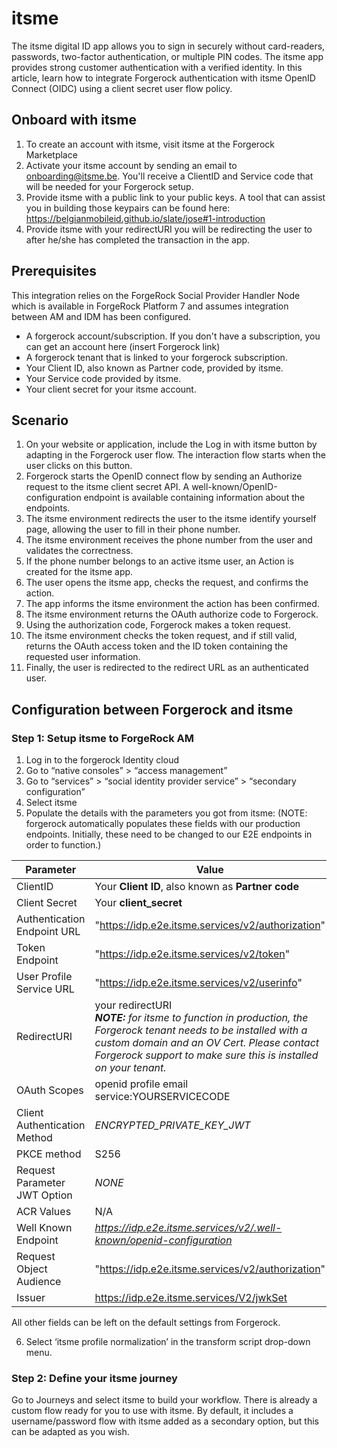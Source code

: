 # itsme

The itsme digital ID app allows you to sign in securely without card-readers, passwords,
two-factor authentication, or multiple PIN codes. The itsme app provides strong customer
authentication with a verified identity. In this article, learn how to integrate Forgerock
authentication with itsme OpenID Connect (OIDC) using a client secret user flow policy.

## Onboard with itsme

1. To create an account with itsme, visit itsme at the Forgerock Marketplace
2. Activate your itsme account by sending an email to onboarding@itsme.be. You'll
receive a ClientID and Service code that will be needed for your Forgerock setup.
3. Provide itsme with a public link to your public keys. A tool that can assist you in
building those keypairs can be found here:
https://belgianmobileid.github.io/slate/jose#1-introduction
4. Provide itsme with your redirectURI you will be redirecting the user to after he/she
has completed the transaction in the app.

## Prerequisites

This integration relies on the ForgeRock Social Provider Handler Node which is available in
ForgeRock Platform 7 and assumes integration between AM and IDM has been configured.

* A forgerock account/subscription. If you don't have a subscription, you can get an account here (insert Forgerock link)
* A forgerock tenant that is linked to your forgerock subscription.
* Your Client ID, also known as Partner code, provided by itsme.
* Your Service code provided by itsme.
* Your client secret for your itsme account.

## Scenario

1. On your website or application, include the Log in with itsme button by adapting in
the Forgerock user flow. The interaction flow starts when the user clicks on this
button.
2. Forgerock starts the OpenID connect flow by sending an Authorize request to the
itsme client secret API. A well-known/OpenID-configuration endpoint is available
containing information about the endpoints.
3. The itsme environment redirects the user to the itsme identify yourself page, allowing
the user to fill in their phone number.
4. The itsme environment receives the phone number from the user and validates the
correctness.
5. If the phone number belongs to an active itsme user, an Action is created for the
itsme app.
6. The user opens the itsme app, checks the request, and confirms the action.
7. The app informs the itsme environment the action has been confirmed.
8. The itsme environment returns the OAuth authorize code to Forgerock.
9. Using the authorization code, Forgerock makes a token request.
10. The itsme environment checks the token request, and if still valid, returns the OAuth
access token and the ID token containing the requested user information.
11. Finally, the user is redirected to the redirect URL as an authenticated user.

## Configuration between Forgerock and itsme
### Step 1: Setup itsme to ForgeRock AM
1. Log in to the forgerock Identity cloud
2. Go to “native consoles” > “access management”
3. Go to “services” > “social identity provider service” > “secondary configuration”
4. Select itsme
5. Populate the details with the parameters you got from itsme:
(NOTE: forgerock automatically populates these fields with our production endpoints.
Initially, these need to be changed to our E2E endpoints in order to function.)

| Parameter | Value |
| --- | --- |
| ClientID | Your **Client ID**, also known as **Partner code** |
| Client Secret | Your **client_secret** |
| Authentication Endpoint URL | "https://idp.e2e.itsme.services/v2/authorization" |
| Token Endpoint | "https://idp.e2e.itsme.services/v2/token" |
| User Profile Service URL | "https://idp.e2e.itsme.services/v2/userinfo" |
| RedirectURI | your redirectURI <br>_**NOTE:** for itsme to function in production, the Forgerock tenant needs to be installed with a custom domain and an OV Cert. Please contact Forgerock support to make sure this is installed on your tenant._ |
| OAuth Scopes | openid profile email service:YOURSERVICECODE |
| Client Authentication Method | _ENCRYPTED_PRIVATE_KEY_JWT_ |
| PKCE method | S256 |
| Request Parameter JWT Option | _NONE_ |
| ACR Values | N/A |
| Well Known Endpoint | _https://idp.e2e.itsme.services/v2/.well-known/openid-configuration_ |
| Request Object Audience | "https://idp.e2e.itsme.services/v2/authorization" |
| Issuer | https://idp.e2e.itsme.services/V2/jwkSet |

All other fields can be left on the default settings from Forgerock.

6. Select ‘itsme profile normalization’ in the transform script drop-down menu.

### Step 2: Define your itsme journey
Go to Journeys and select itsme to build your workflow. There is already a custom flow ready
for you to use with itsme. By default, it includes a username/password flow with itsme added
as a secondary option, but this can be adapted as you wish.
